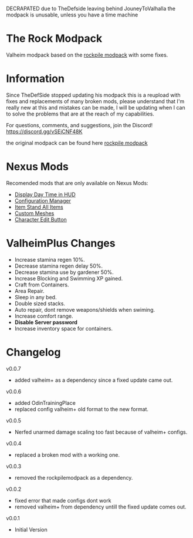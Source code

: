 DECRAPATED due to TheDefside leaving behind JouneyToValhalla the modpack is unusable, unless you have a time machine


# The Rock Modpack
Valheim modpack based on the [rockpile modpack](https://valheim.thunderstore.io/package/thedefside/TheRockPileModpack/) with some fixes.

# Information
Since TheDefSide stopped updating his modpack this is a reupload with fixes and replacements of many broken mods, please understand that I'm really new at this and mistakes can be made, I will be updating when I can to solve the problems that are at the reach of my capabilities.

For questions, comments, and suggestions, join the Discord! https://discord.gg/vSEjCNF48K

the original modpack can be found here [rockpile modpack](https://valheim.thunderstore.io/package/thedefside/TheRockPileModpack/)

# Nexus Mods
Recomended mods that are only available on Nexus Mods:

- [Display Day Time in HUD](https://www.nexusmods.com/valheim/mods/861)
- [Configuration Manager](https://www.nexusmods.com/valheim/mods/740)
- [Item Stand All Items](https://www.nexusmods.com/valheim/mods/1244)
- [Custom Meshes](https://www.nexusmods.com/valheim/mods/184)
- [Character Edit Button](https://www.nexusmods.com/valheim/mods/650)

# ValheimPlus Changes
 - Increase stamina regen 10%.
 - Decrease stamina regen delay 50%.
 - Decrease stamina use by gardener 50%.
 - Increase Blocking and Swimming XP gained.
 - Craft from Containers.
 - Area Repair.
 - Sleep in any bed.
 - Double sized stacks.
 - Auto repair, dont remove weapons/shields when swiming.
 - Increase comfort range.
 - **Disable Server password**
 - Increase inventory space for containers.

# Changelog

v0.0.7

 - added valheim+ as a dependency since a fixed update came out.

v0.0.6

 - added OdinTrainingPlace
 - replaced config valheim+ old format to the new format.

v0.0.5

 - Nerfed unarmed damage scaling too fast because of valheim+ configs.

v0.0.4

 - replaced a broken mod  with a working one.

v0.0.3

 - removed the rockpilemodpack as a dependency. 

v0.0.2 
 - fixed error that made configs dont work
 - removed valheim+ from dependency untill the fixed update comes out.

v0.0.1
 - Initial Version

